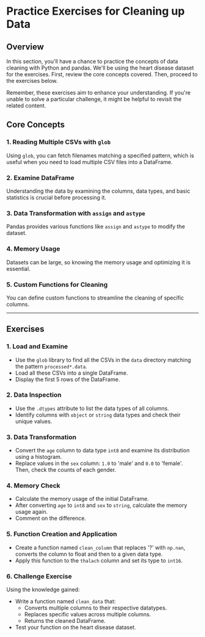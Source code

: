 # Practice Exercises for Cleaning up Data

## Overview

In this section, you'll have a chance to practice the concepts of data cleaning with Python and pandas. We'll be using the heart disease dataset for the exercises. First, review the core concepts covered. Then, proceed to the exercises below.

Remember, these exercises aim to enhance your understanding. If you're unable to solve a particular challenge, it might be helpful to revisit the related content.

## Core Concepts

### 1. Reading Multiple CSVs with `glob`

Using `glob`, you can fetch filenames matching a specified pattern, which is useful when you need to load multiple CSV files into a DataFrame.

### 2. Examine DataFrame

Understanding the data by examining the columns, data types, and basic statistics is crucial before processing it.

### 3. Data Transformation with `assign` and `astype`

Pandas provides various functions like `assign` and `astype` to modify the dataset. 

### 4. Memory Usage

Datasets can be large, so knowing the memory usage and optimizing it is essential.

### 5. Custom Functions for Cleaning

You can define custom functions to streamline the cleaning of specific columns.

---

## Exercises

### 1. Load and Examine

- Use the `glob` library to find all the CSVs in the `data` directory matching the pattern `processed*.data`.
- Load all these CSVs into a single DataFrame.
- Display the first 5 rows of the DataFrame.

### 2. Data Inspection

- Use the `.dtypes` attribute to list the data types of all columns.
- Identify columns with `object` or `string` data types and check their unique values.

### 3. Data Transformation

- Convert the `age` column to data type `int8` and examine its distribution using a histogram.
- Replace values in the `sex` column: `1.0` to 'male' and `0.0` to 'female'. Then, check the counts of each gender.

### 4. Memory Check

- Calculate the memory usage of the initial DataFrame.
- After converting `age` to `int8` and `sex` to `string`, calculate the memory usage again.
- Comment on the difference.

### 5. Function Creation and Application

- Create a function named `clean_column` that replaces '?' with `np.nan`, converts the column to float and then to a given data type.
- Apply this function to the `thalach` column and set its type to `int16`.
  
### 6. Challenge Exercise

Using the knowledge gained:

- Write a function named `clean_data` that:
    - Converts multiple columns to their respective datatypes.
    - Replaces specific values across multiple columns.
    - Returns the cleaned DataFrame.
- Test your function on the heart disease dataset.
